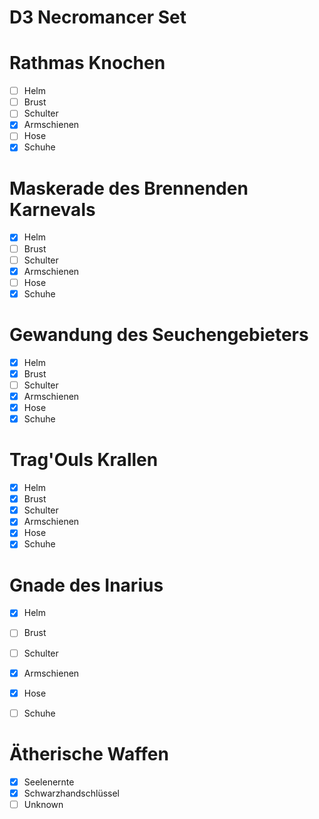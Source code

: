 # D3 Necromancer Set

# Rathmas Knochen

- [ ] Helm
- [ ] Brust
- [ ] Schulter
- [x] Armschienen
- [ ] Hose
- [x] Schuhe

# Maskerade des Brennenden Karnevals
- [x] Helm
- [ ] Brust
- [ ] Schulter
- [x] Armschienen
- [ ] Hose
- [x] Schuhe

# Gewandung des Seuchengebieters
- [x] Helm
- [x] Brust
- [ ] Schulter
- [x] Armschienen
- [x] Hose
- [x] Schuhe

# Trag'Ouls Krallen
- [x] Helm
- [x] Brust
- [x] Schulter
- [x] Armschienen
- [x] Hose
- [x] Schuhe

# Gnade des Inarius
- [x] Helm
- [ ] Brust
- [ ] Schulter
- [x] Armschienen
- [x] Hose
- [ ] Schuhe


# Ätherische Waffen
- [x] Seelenernte
- [x] Schwarzhandschlüssel
- [ ] Unknown
